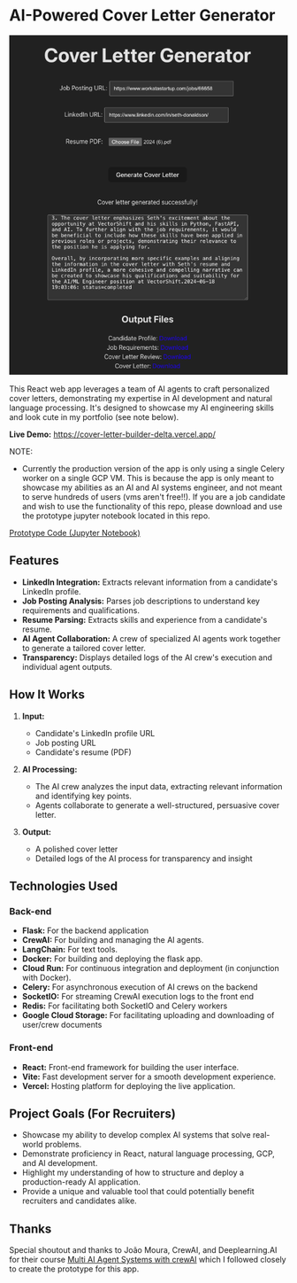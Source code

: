 # AI-Powered Cover Letter Generator

![Screenshot of the Cover Letter Generator App](images/app-screenshot.png)

This React web app leverages a team of AI agents to craft personalized cover letters, demonstrating my expertise in AI development and natural language processing. It's designed to showcase my AI engineering skills and look cute in my portfolio (see note below).

**Live Demo:** https://cover-letter-builder-delta.vercel.app/

NOTE:

* Currently the production version of the app is only using a single Celery worker on a single GCP VM. This is because the app is only meant to showcase my abilities as an AI and AI systems engineer, and not meant to serve hundreds of users (vms aren't free!!). If you are a job candidate and wish to use the functionality of this repo, please download and use the prototype jupyter notebook located in this repo.

[Prototype Code (Jupyter Notebook)](backend/notebooks/job_application_crew_V2.ipynb)

## Features

* **LinkedIn Integration:** Extracts relevant information from a candidate's LinkedIn profile.
* **Job Posting Analysis:** Parses job descriptions to understand key requirements and qualifications.
* **Resume Parsing:** Extracts skills and experience from a candidate's resume.
* **AI Agent Collaboration:** A crew of specialized AI agents work together to generate a tailored cover letter.
* **Transparency:** Displays detailed logs of the AI crew's execution and individual agent outputs.

## How It Works

1. **Input:**
   - Candidate's LinkedIn profile URL
   - Job posting URL
   - Candidate's resume (PDF)

2. **AI Processing:**
   - The AI crew analyzes the input data, extracting relevant information and identifying key points.
   - Agents collaborate to generate a well-structured, persuasive cover letter.

3. **Output:**
   - A polished cover letter
   - Detailed logs of the AI process for transparency and insight

## Technologies Used

### Back-end
* **Flask:** For the backend application
* **CrewAI:** For building and managing the AI agents.
* **LangChain:** For text tools.
* **Docker:** For building and deploying the flask app.
* **Cloud Run:** For continuous integration and deployment (in conjunction with Docker).
* **Celery:** For asynchronous execution of AI crews on the backend
* **SocketIO:** For streaming CrewAI execution logs to the front end
* **Redis:** For facilitating both SocketIO and Celery workers
* **Google Cloud Storage:** For facilitating uploading and downloading of user/crew documents

### Front-end
* **React:** Front-end framework for building the user interface.
* **Vite:** Fast development server for a smooth development experience.
* **Vercel:** Hosting platform for deploying the live application.

## Project Goals (For Recruiters)

* Showcase my ability to develop complex AI systems that solve real-world problems.
* Demonstrate proficiency in React, natural language processing, GCP, and AI development.
* Highlight my understanding of how to structure and deploy a production-ready AI application.
* Provide a unique and valuable tool that could potentially benefit recruiters and candidates alike.

## Thanks
Special shoutout and thanks to João Moura, CrewAI, and Deeplearning.AI for their course [Multi AI Agent Systems with crewAI](https://www.deeplearning.ai/short-courses/multi-ai-agent-systems-with-crewai/) which I followed closely to create the prototype for this app.